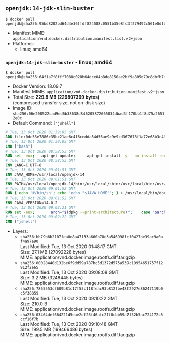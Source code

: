 ## `openjdk:14-jdk-slim-buster`

```console
$ docker pull openjdk@sha256:95bd8202bd64d4e36ffdf824588c0551b35e8fc3f279492c561e8dfb4d404c70
```

-	Manifest MIME: `application/vnd.docker.distribution.manifest.list.v2+json`
-	Platforms:
	-	linux; amd64

### `openjdk:14-jdk-slim-buster` - linux; amd64

```console
$ docker pull openjdk@sha256:64f1a7f8fff7088c028b64dce04b8de8150ae2bf9a805d79c8dbfb7f1e63a3c4
```

-	Docker Version: 18.09.7
-	Manifest MIME: `application/vnd.docker.distribution.manifest.v2+json`
-	Total Size: **229.8 MB (229807369 bytes)**  
	(compressed transfer size, not on-disk size)
-	Image ID: `sha256:06e208522cad9ed6b38638d846205872665834dbad3f170bb1f8d75a26512e0c`
-	Default Command: `["jshell"]`

```dockerfile
# Tue, 13 Oct 2020 01:39:05 GMT
ADD file:0dc53e7886c35bc21ae6c4f6cedda54d56ae9c9e9cd367678f1a72e68b3c43d4 in / 
# Tue, 13 Oct 2020 01:39:05 GMT
CMD ["bash"]
# Tue, 13 Oct 2020 08:58:53 GMT
RUN set -eux; 	apt-get update; 	apt-get install -y --no-install-recommends 		ca-certificates p11-kit 	; 	rm -rf /var/lib/apt/lists/*
# Tue, 13 Oct 2020 08:58:53 GMT
ENV LANG=C.UTF-8
# Tue, 13 Oct 2020 09:01:51 GMT
ENV JAVA_HOME=/usr/local/openjdk-14
# Tue, 13 Oct 2020 09:01:51 GMT
ENV PATH=/usr/local/openjdk-14/bin:/usr/local/sbin:/usr/local/bin:/usr/sbin:/usr/bin:/sbin:/bin
# Tue, 13 Oct 2020 09:01:52 GMT
RUN { echo '#/bin/sh'; echo 'echo "$JAVA_HOME"'; } > /usr/local/bin/docker-java-home && chmod +x /usr/local/bin/docker-java-home && [ "$JAVA_HOME" = "$(docker-java-home)" ]
# Tue, 13 Oct 2020 09:01:52 GMT
ENV JAVA_VERSION=14.0.2
# Tue, 13 Oct 2020 09:02:21 GMT
RUN set -eux; 		arch="$(dpkg --print-architecture)"; 	case "$arch" in 		amd64 | i386:x86-64) 			downloadUrl=https://download.java.net/java/GA/jdk14.0.2/205943a0976c4ed48cb16f1043c5c647/12/GPL/openjdk-14.0.2_linux-x64_bin.tar.gz; 			downloadSha256=91310200f072045dc6cef2c8c23e7e6387b37c46e9de49623ce0fa461a24623d; 			;; 		*) echo >&2 "error: unsupported architecture: '$arch'"; exit 1 ;; 	esac; 		savedAptMark="$(apt-mark showmanual)"; 	apt-get update; 	apt-get install -y --no-install-recommends 		wget 	; 	rm -rf /var/lib/apt/lists/*; 		wget -O openjdk.tgz "$downloadUrl" --progress=dot:giga; 	echo "$downloadSha256 *openjdk.tgz" | sha256sum --strict --check -; 		mkdir -p "$JAVA_HOME"; 	tar --extract 		--file openjdk.tgz 		--directory "$JAVA_HOME" 		--strip-components 1 		--no-same-owner 	; 	rm openjdk.tgz; 		apt-mark auto '.*' > /dev/null; 	[ -z "$savedAptMark" ] || apt-mark manual $savedAptMark > /dev/null; 	apt-get purge -y --auto-remove -o APT::AutoRemove::RecommendsImportant=false; 		{ 		echo '#!/usr/bin/env bash'; 		echo 'set -Eeuo pipefail'; 		echo 'if ! [ -d "$JAVA_HOME" ]; then echo >&2 "error: missing JAVA_HOME environment variable"; exit 1; fi'; 		echo 'cacertsFile=; for f in "$JAVA_HOME/lib/security/cacerts" "$JAVA_HOME/jre/lib/security/cacerts"; do if [ -e "$f" ]; then cacertsFile="$f"; break; fi; done'; 		echo 'if [ -z "$cacertsFile" ] || ! [ -f "$cacertsFile" ]; then echo >&2 "error: failed to find cacerts file in $JAVA_HOME"; exit 1; fi'; 		echo 'trust extract --overwrite --format=java-cacerts --filter=ca-anchors --purpose=server-auth "$cacertsFile"'; 	} > /etc/ca-certificates/update.d/docker-openjdk; 	chmod +x /etc/ca-certificates/update.d/docker-openjdk; 	/etc/ca-certificates/update.d/docker-openjdk; 		find "$JAVA_HOME/lib" -name '*.so' -exec dirname '{}' ';' | sort -u > /etc/ld.so.conf.d/docker-openjdk.conf; 	ldconfig; 		java -Xshare:dump; 		fileEncoding="$(echo 'System.out.println(System.getProperty("file.encoding"))' | jshell -s -)"; [ "$fileEncoding" = 'UTF-8' ]; rm -rf ~/.java; 	javac --version; 	java --version
# Tue, 13 Oct 2020 09:02:22 GMT
CMD ["jshell"]
```

-	Layers:
	-	`sha256:bb79b6b2107fea8e8a47133a660b78e3a546998fcf0427be39ac9a0af4a97e90`  
		Last Modified: Tue, 13 Oct 2020 01:48:17 GMT  
		Size: 27.1 MB (27092228 bytes)  
		MIME: application/vnd.docker.image.rootfs.diff.tar.gzip
	-	`sha256:00028440d132be6f9dd59a787bc5d1372d575a539c19954651757f12912f2e65`  
		Last Modified: Tue, 13 Oct 2020 09:08:08 GMT  
		Size: 3.2 MB (3248445 bytes)  
		MIME: application/vnd.docker.image.rootfs.diff.tar.gzip
	-	`sha256:7865553c3609b81c17f53c118feac93b812fbe48f2927e86247119b0c5f38859`  
		Last Modified: Tue, 13 Oct 2020 09:10:22 GMT  
		Size: 210.0 B  
		MIME: application/vnd.docker.image.rootfs.diff.tar.gzip
	-	`sha256:03464def664221d5eae2df26f46afc21f8cbb59a7f32b5ac724172c5ccf16f7b`  
		Last Modified: Tue, 13 Oct 2020 09:10:48 GMT  
		Size: 199.5 MB (199466486 bytes)  
		MIME: application/vnd.docker.image.rootfs.diff.tar.gzip
